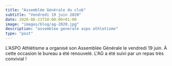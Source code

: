 ```yaml
---
title: "Assemblée Générale du club"
subtitle: "Vendredi 19 juin 2020"
date: 2020-06-21T10:00:00+01:00
image: "images/blog/ag-2020.jpg"
description: "assemblee generale aspo athletisme"
type: "post"
---
```


L'ASPO Athlétisme a organisé son Assemblée Générale le vendredi 19 juin. À cette occasion le bureau a été renouvelé. L'AG a été suivi par un repas très convivial !
